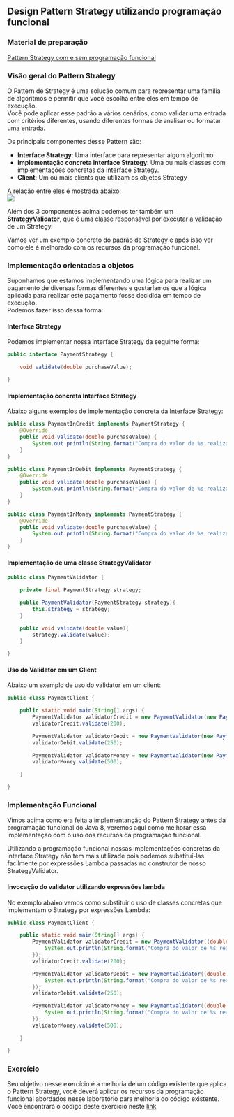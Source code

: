 ## Design Pattern Strategy utilizando programação funcional

### Material de preparação
[Pattern Strategy com e sem programação funcional](https://www.sourcecodeexamples.net/2018/05/refactoring-strategy-design-pattern.html)

### Visão geral do Pattern Strategy
O Pattern de Strategy é uma solução comum para representar uma família de algoritmos e permitir que você escolha entre eles em tempo de execução.<br/>
Você pode aplicar esse padrão a vários cenários, como validar uma entrada com  critérios diferentes, usando diferentes formas de analisar ou formatar uma entrada.

Os principais componentes desse Pattern são:
 * **Interface Strategy**: Uma interface para representar algum algoritmo.
 * **Implementação concreta interface Strategy**: Uma ou mais classes com implementações concretas da interface Strategy.
 * **Client**: Um ou mais clients que utilizam os objetos Strategy
 
A relação entre eles é mostrada abaixo:<br/>
<img src="https://3.bp.blogspot.com/-nZ3sD4Fw6MI/WwmEPvUJtDI/AAAAAAAACUA/9JWdM6bDFKsxz_-Slez90FLCctbjtwO1gCLcBGAs/s1600/stratergy_design_pattern.png"/>

Além dos 3 componentes acima podemos ter também um **StrategyValidator**, que é uma classe responsável por executar a validação de um Strategy.

Vamos ver um exemplo concreto do padrão de Strategy e após isso ver como ele é melhorado com os recursos da programação funcional.

### Implementação orientadas a objetos
Suponhamos que estamos implementando uma lógica para realizar um pagamento de diversas formas diferentes e gostaríamos que a lógica aplicada para realizar este pagamento fosse decidida em tempo de execução.<br/>
Podemos fazer isso dessa forma:

#### Interface Strategy
Podemos implementar nossa interface Strategy da seguinte forma:
```java
public interface PaymentStrategy {

    void validate(double purchaseValue);

}
```

#### Implementação concreta Interface Strategy
Abaixo alguns exemplos de implementação concreta da Interface Strategy:
```java
public class PaymentInCredit implements PaymentStrategy {
    @Override
    public void validate(double purchaseValue) {
        System.out.println(String.format("Compra do valor de %s realizada via Crédito!", purchaseValue));
    }
}
```

```java
public class PaymentInDebit implements PaymentStrategy {
    @Override
    public void validate(double purchaseValue) {
        System.out.println(String.format("Compra do valor de %s realizada via Débito!", purchaseValue));
    }
}
```

```java
public class PaymentInMoney implements PaymentStrategy {
    @Override
    public void validate(double purchaseValue) {
        System.out.println(String.format("Compra do valor de %s realizada à vista!", purchaseValue));
    }
}
```

#### Implementação de uma classe StrategyValidator
```java
public class PaymentValidator {

    private final PaymentStrategy strategy;

    public PaymentValidator(PaymentStrategy strategy){
        this.strategy = strategy;
    }

    public void validate(double value){
        strategy.validate(value);
    }

}
```

#### Uso do Validator em um Client
Abaixo um exemplo de uso do validator em um client:
```java
public class PaymentClient {

    public static void main(String[] args) {
        PaymentValidator validatorCredit = new PaymentValidator(new PaymentInCredit());
        validatorCredit.validate(200);

        PaymentValidator validatorDebit = new PaymentValidator(new PaymentInDebit());
        validatorDebit.validate(250);

        PaymentValidator validatorMoney = new PaymentValidator(new PaymentInMoney());
        validatorMoney.validate(500);

    }

}
```


### Implementação Funcional
Vimos acima como era feita a implementanção do Pattern Strategy antes da programação funcional do Java 8, 
veremos aqui como melhorar essa implementação com o uso dos recursos da programação funcional.<br/>

Utilizando a programação funcional nossas implementações concretas da interface Strategy não tem mais utilizade pois podemos substituí-las facilmente por expressões Lambda passadas no construtor de nosso StrategyValidator.<br/>

#### Invocação do validator utilizando expressões lambda
No exemplo abaixo vemos como substituir o uso de classes concretas que implementam o Strategy por expressões Lambda:
```java
public class PaymentClient {

    public static void main(String[] args) {
        PaymentValidator validatorCredit = new PaymentValidator((double value) -> {
            System.out.println(String.format("Compra do valor de %s realizada via Crédito!", value));
        });
        validatorCredit.validate(200);

        PaymentValidator validatorDebit = new PaymentValidator((double value) -> {
            System.out.println(String.format("Compra do valor de %s realizada via Débito!", value));
        });
        validatorDebit.validate(250);

        PaymentValidator validatorMoney = new PaymentValidator((double value) -> {
            System.out.println(String.format("Compra do valor de %s realizada à vista!", value));
        });
        validatorMoney.validate(500);

    }

}
```

### Exercício
Seu objetivo nesse exercício é a melhoria de um código existente que aplica o Pattern Strategy, você deverá aplicar os recursos da programação funcional abordados nesse laboratório para melhoria do código existente.<br/>
Você encontrará o código deste exercício neste [link](https://github.com/corelioBH/design-app-java/tree/master/Programacao%20Funcional/src/laboratorio7/parte5/exercicio)